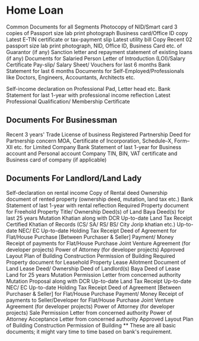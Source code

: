 # Home Loan

Common Documents for all Segments Photocopy of NID/Smart card 3 copies of Passport size lab print photograph Business card/Office ID copy Latest E-TIN certificate or tax-payment slip Latest utility bill Copy Recent 02 passport size lab print photograph, NID, Office ID, Business Card etc. of Guarantor (if any)
 Sanction letter and repayment statement of existing loans (if any)
Documents for Salaried Person Letter of Introduction (LOI)/Salary Certificate Pay-slip/ Salary Sheet/ Vouchers for last 6 months Bank Statement for last 6 months Documents for Self-Employed/Professionals like Doctors, Engineers, Accountants, Architects etc. 

 Self-income declaration on Professional Pad, Letter head etc. Bank Statement for last 1-year with professional income reflection Latest Professional Qualification/ Membership Certificate

## Documents For Businessman

 Recent 3 years' Trade License of business Registered Partnership Deed for Partnership concern MOA, Certificate of Incorporation, Schedule–X, Form–XII etc. for Limited Company Bank Statement of last 1-year for Business account and Personal account Company TIN, BIN, VAT certificate and Business card of company (if applicable)

## Documents For Landlord/Land Lady

 Self-declaration on rental income Copy of Rental deed Ownership document of rented property (ownership deed, mutation, land tax etc.)
 Bank Statement of last 1-year with rental reflection Required Property document for Freehold Property Title/ Ownership Deed(s) of Land Baya Deed(s) for last 25 years Mutation Khatian along with DCR
 Up-to-date Land Tax Receipt Certified Khatian of Records (CS/ SA/ RS/ BS/ City Jorip khatian etc.)
 Up-to-date NEC/ EC Up-to-date Holding Tax Receipt Deed of Agreement for Flat/House Purchase [Between Purchaser & Seller]
 Payment/ Money Receipt of payments for Flat/House Purchase Joint Venture Agreement (for developer projects)
 Power of Attorney (for developer projects)
 Approved Layout Plan of Building Construction Permission of Building Required Property document for Leasehold Property Lease Allotment Document of Land Lease Deed/ Ownership Deed of Landlord(s)
 Baya Deed of Lease Land for 25 years Mutation Permission Letter from concerned authority Mutation Proposal along with DCR
 Up-to-date Land Tax Receipt Up-to-date NEC/ EC
 Up-to-date Holding Tax Receipt Deed of Agreement [Between Purchaser & Seller] for Flat/House Purchase Payment/ Money Receipt of payments to Seller/Developer for Flat/House Purchase Joint Venture Agreement (for developer projects)
 Power of Attorney (for developer projects)
 Sale Permission Letter from concerned authority Power of Attorney Acceptance Letter from concerned authority Approved Layout Plan of Building Construction Permission of Building
** These are all basic documents; it might vary time to time based on bank's requirement.